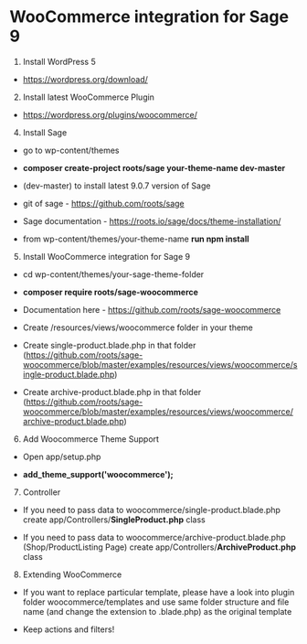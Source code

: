 # WooCommerce integration for Sage 9

1. Install WordPress 5
 * https://wordpress.org/download/
2. Install latest WooCommerce Plugin
 * https://wordpress.org/plugins/woocommerce/
4. Install Sage

 - go to wp-content/themes <br/>
 
 - **composer create-project roots/sage your-theme-name dev-master**
 
 - (dev-master) to install latest 9.0.7 version of Sage
 
 - git of sage - https://github.com/roots/sage
 
 - Sage documentation - https://roots.io/sage/docs/theme-installation/
 
 - from wp-content/themes/your-theme-name **run npm install**
 
5. Install WooCommerce integration for Sage 9

 - cd wp-content/themes/your-sage-theme-folder
 
 - **composer require roots/sage-woocommerce**
 
 - Documentation here - https://github.com/roots/sage-woocommerce
 
 - Create /resources/views/woocommerce folder in your theme
 
 - Create single-product.blade.php in that folder (https://github.com/roots/sage-woocommerce/blob/master/examples/resources/views/woocommerce/single-product.blade.php)

 - Create archive-product.blade.php in that folder (https://github.com/roots/sage-woocommerce/blob/master/examples/resources/views/woocommerce/archive-product.blade.php)

6. Add Woocommerce Theme Support

 - Open app/setup.php
 
 - **add_theme_support('woocommerce');**
 
7. Controller

- If you need to pass data to woocommerce/single-product.blade.php create app/Controllers/**SingleProduct.php** class

- If you need to pass data to woocommerce/archive-product.blade.php (Shop/ProductListing Page) create app/Controllers/**ArchiveProduct.php** class

8. Extending WooCommerce

- If you want to replace particular template, please have a look into plugin folder woocommerce/templates and use same folder structure and file name (and change the extension to .blade.php) as the original template

- Keep actions and filters!